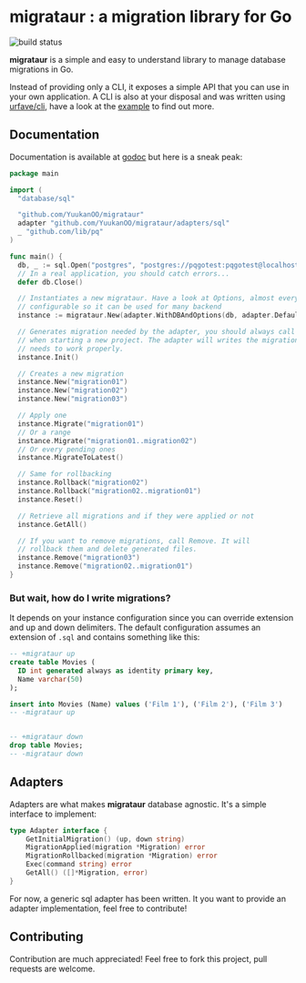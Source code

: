 # migrataur : a migration library for Go

![build status](https://ci.voixdunet.com/api/badges/jleicher/migrataur/status.svg)

**migrataur** is a simple and easy to understand library to manage database migrations in Go.

Instead of providing only a CLI, it exposes a simple API that you can use in your own application. A CLI is also at your disposal and was written using [urfave/cli](https://github.com/urfave/cli), have a look at the [example](examples/example.go) to find out more.

## Documentation

Documentation is available at [godoc]() but here is a sneak peak:

```go
package main

import (
  "database/sql"

  "github.com/YuukanOO/migrataur"
  adapter "github.com/YuukanOO/migrataur/adapters/sql"
  _ "github.com/lib/pq"
)

func main() {
  db, _ := sql.Open("postgres", "postgres://pqgotest:pqgotest@localhost/pqgotest?sslmode=disable")
  // In a real application, you should catch errors...
  defer db.Close()

  // Instantiates a new migrataur. Have a look at Options, almost everything is
  // configurable so it can be used for many backend
  instance := migrataur.New(adapter.WithDBAndOptions(db, adapter.DefaultTableName, "${i}"), migrataur.DefaultOptions)

  // Generates migration needed by the adapter, you should always call it ONCE
  // when starting a new project. The adapter will writes the migration that it
  // needs to work properly.
  instance.Init()

  // Creates a new migration
  instance.New("migration01")
  instance.New("migration02")
  instance.New("migration03")

  // Apply one
  instance.Migrate("migration01")
  // Or a range
  instance.Migrate("migration01..migration02")
  // Or every pending ones
  instance.MigrateToLatest()

  // Same for rollbacking
  instance.Rollback("migration02")
  instance.Rollback("migration02..migration01")
  instance.Reset()

  // Retrieve all migrations and if they were applied or not
  instance.GetAll()

  // If you want to remove migrations, call Remove. It will
  // rollback them and delete generated files.
  instance.Remove("migration03")
  instance.Remove("migration02..migration01")
}

```

### But wait, how do I write migrations?

It depends on your instance configuration since you can override extension and up and down delimiters. The default configuration assumes an extension of `.sql` and contains something like this:

```sql
-- +migrataur up
create table Movies (
  ID int generated always as identity primary key,
  Name varchar(50)
);

insert into Movies (Name) values ('Film 1'), ('Film 2'), ('Film 3')
-- -migrataur up


-- +migrataur down
drop table Movies;
-- -migrataur down
```

## Adapters

Adapters are what makes **migrataur** database agnostic. It's a simple interface to implement:

```go
type Adapter interface {
	GetInitialMigration() (up, down string)
	MigrationApplied(migration *Migration) error
	MigrationRollbacked(migration *Migration) error
	Exec(command string) error
	GetAll() ([]*Migration, error)
}
```

For now, a generic sql adapter has been written. It you want to provide an adapter implementation, feel free to contribute!

## Contributing

Contribution are much appreciated! Feel free to fork this project, pull requests are welcome.
